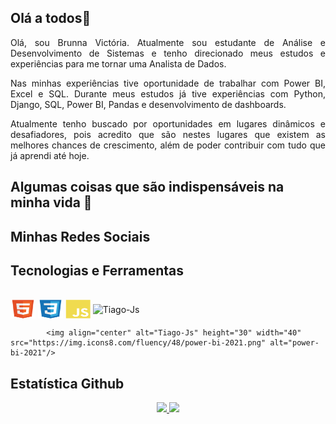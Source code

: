## Olá a todos👋

<div align="justify">
  Olá, sou Brunna Victória. Atualmente sou estudante de Análise e Desenvolvimento de Sistemas e tenho direcionado meus estudos e experiências para me tornar uma Analista de Dados. 

Nas minhas experiências tive oportunidade de trabalhar com Power BI, Excel e SQL. Durante meus estudos já tive experiências com Python, Django, SQL, Power BI, Pandas e desenvolvimento de dashboards. 

Atualmente tenho buscado por oportunidades em lugares dinâmicos e desafiadores, pois acredito que são nestes lugares que existem as melhores chances de crescimento, além de poder contribuir com tudo que já aprendi até hoje.
 </div>

## Algumas coisas que são indispensáveis na minha vida 🤔


## Minhas Redes Sociais
 

  ## Tecnologias e Ferramentas
  <div style="display: inline_block"><br>
      <img align="center" alt="Tiago-HTML" height="30" width="40" src="https://raw.githubusercontent.com/devicons/devicon/master/icons/html5/html5-original.svg">
     <img align="center" alt="Tiago-CSS" height="30" width="40" src="https://raw.githubusercontent.com/devicons/devicon/master/icons/css3/css3-original.svg">
  <img align="center" alt="Tiago-Js" height="30" width="40" src="https://raw.githubusercontent.com/devicons/devicon/master/icons/javascript/javascript-plain.svg">
  
   <img align="center" alt="Tiago-Js" height="30" width="40" src="https://cdn.jsdelivr.net/gh/devicons/devicon@latest/icons/python/python-original.svg" >
   
            <img align="center" alt="Tiago-Js" height="30" width="40" src="https://img.icons8.com/fluency/48/power-bi-2021.png" alt="power-bi-2021"/>
          
          
 </div>

## Estatística Github

<div align="center">
  <a href="https://github.com/BrunnaVic">
  <img height="180em" src="https://github-readme-stats.vercel.app/api?username=BrunnaVic&show_icons=true&&locale=pt-br&theme=dracula&include_all_commits=true&count_private=true"/>
  <img height="180em" src="https://github-readme-stats.vercel.app/api/top-langs/?username=BrunnaVic&layout=compact&&locale=pt-br&langs_count=7&theme=dracula"/>
</div>

